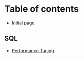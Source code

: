# Table of contents

* [Initial page](README.md)

## SQL

* [Performance Tuning](sql/performance-tuning.md)

